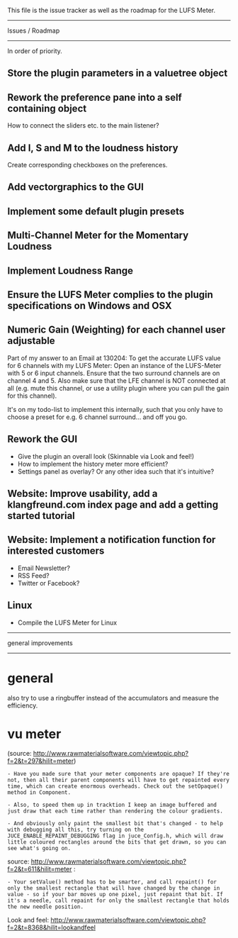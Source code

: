 <!--- author: Samuel Gaehwiler (klangfreund.com) !-->

This file is the issue tracker as well as the roadmap for the LUFS Meter.

****************
Issues / Roadmap
****************

In order of priority.

Store the plugin parameters in a valuetree object
-------------------------------------------------

Rework the preference pane into a self containing object
--------------------------------------------------------

How to connect the sliders etc. to the main listener?


Add I, S and M to the loudness history
--------------------------------------

Create corresponding checkboxes on the preferences.


Add vectorgraphics to the GUI
-----------------------------

Implement some default plugin presets
-------------------------------------



Multi-Channel Meter for the Momentary Loudness
----------------------------------------------

Implement Loudness Range
------------------------

Ensure the LUFS Meter complies to the plugin specifications on Windows and OSX
------------------------------------------------------------------------------

Numeric Gain (Weighting) for each channel user adjustable
---------------------------------------------------------

Part of my answer to an Email at 130204:
To get the accurate LUFS value for 6 channels with my LUFS Meter:
Open an instance of the LUFS-Meter with 5 or 6 input channels.
Ensure that the two surround channels are on channel 4 and 5. Also make sure that the LFE channel is NOT connected at all (e.g. mute this channel, or use a utility plugin where you can pull the gain for this channel).

It's on my todo-list to implement this internally, such that you only have to choose a preset for e.g. 6 channel surround... and off you go.

Rework the GUI
--------------

- Give the plugin an overall look (Skinnable via Look and feel!)
- How to implement the history meter more efficient?
- Settings panel as overlay? Or any other idea such that it's intuitive?

Website: Improve usability, add a klangfreund.com index page and add a getting started tutorial
-----------------------------------------------------------------------------------------------

Website: Implement a notification function for interested customers
-------------------------------------------------------------------

- Email Newsletter?
- RSS Feed?
- Twitter or Facebook?

Linux
-----

- Compile the LUFS Meter for Linux





********************
general improvements
********************

general
=======

also try to use a ringbuffer instead of the accumulators and measure the efficiency.


vu meter
========

(source: http://www.rawmaterialsoftware.com/viewtopic.php?f=2&t=297&hilit=meter)

    - Have you made sure that your meter components are opaque? If they're not, then all their parent components will have to get repainted every time, which can create enormous overheads. Check out the setOpaque() method in Component. 

    - Also, to speed them up in tracktion I keep an image buffered and just draw that each time rather than rendering the colour gradients. 

    - And obviously only paint the smallest bit that's changed - to help with debugging all this, try turning on the JUCE_ENABLE_REPAINT_DEBUGGING flag in juce_Config.h, which will draw little coloured rectangles around the bits that get drawn, so you can see what's going on.

source: http://www.rawmaterialsoftware.com/viewtopic.php?f=2&t=611&hilit=meter :

    - Your setValue() method has to be smarter, and call repaint() for only the smallest rectangle that will have changed by the change in value - so if your bar moves up one pixel, just repaint that bit. If it's a needle, call repaint for only the smallest rectangle that holds the new needle position.


Look and feel:
http://www.rawmaterialsoftware.com/viewtopic.php?f=2&t=8368&hilit=lookandfeel
